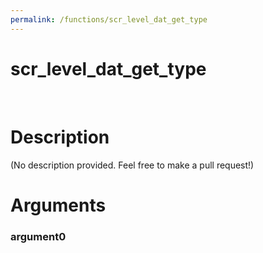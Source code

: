 ```yaml
---
permalink: /functions/scr_level_dat_get_type
---
```

# scr_level_dat_get_type  
&nbsp;  
# Description  
(No description provided. Feel free to make a pull request!) 
&nbsp;  
# Arguments
### argument0

&nbsp;    


